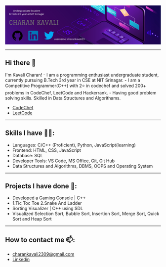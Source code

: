 ![Banner Image](./banner.png)

<hr>

<h2>Hi there 👋</h2>
I'm Kavali Charan!
- I am a programming enthusiast undergraduate student, currently pursuing B.Tech 3rd year in CSE at NIT Srinagar.
- I am a Competitive Programmer(C++) with 2⭐ in codechef and solved 200+ problems in CodeChef, LeetCode and Hackerrank.
- Having good problem solving skills. Skilled in Data Structures and Algorithams.

- [CodeChef](https://www.codechef.com/users/charankavali23)
- [LeetCode](https://leetcode.com/charankavali23)

<hr>

<h2>Skills I have 👨‍💻:</h2>

- Languages: C/C++ (Proficient), Python, JavaScript(learning)
- Frontend: HTML, CSS, JavaScript
- Database: SQL
- Developer Tools: VS Code, MS Office, Git, Git Hub
- Data Structures and Algorithms, DBMS, OOPS and Operating System

<hr>

<h2>Projects I have done 📄:</h2>

- Developed a Gaming Console | C++
- 1.Tic Toc Toe 2.Snake And Ladder
- Sorting Visualizer | C++ using SDL
- Visualized Selection Sort, Bubble Sort, Insertion Sort, Merge Sort, Quick Sort and Heap Sort
  
<hr>

<h2>How to contact me 📫:</h2>

- <a href="mailto:charankavali2309@gmail.com">charankavali2309@gmail.com</a>
- <a href="https://www.linkedin.com/in/charankavali23">Linkedin</a>
